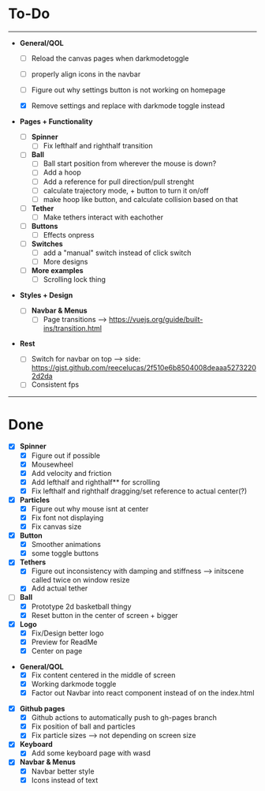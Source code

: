 # To-Do 
___

- **General/QOL**
  - [ ] Reload the canvas pages when darkmodetoggle
  - [ ] properly align icons in the navbar
  - [ ] Figure out why settings button is not working on homepage

  - [x] Remove settings and replace with darkmode toggle instead

- **Pages + Functionality**

  - [ ] **Spinner**
    - [ ] Fix lefthalf and righthalf transition

  - [ ] **Ball**
    - [ ] Ball start position from wherever the mouse is down?
    - [ ] Add a hoop
    - [ ] Add a reference for pull direction/pull strenght
    - [ ] calculate trajectory mode, + button to turn it on/off
    - [ ] make hoop like button, and calculate collision based on that

  - [ ] **Tether**
    - [ ] Make tethers interact with eachother

  - [ ] **Buttons**
    - [ ] Effects onpress

  - [ ] **Switches**
    - [ ] add a "manual" switch instead of click switch
    - [ ] More designs

  - [ ] **More examples**
    - [ ] Scrolling lock thing

- **Styles + Design**

  - [ ] **Navbar & Menus**
    - [ ] Page transitions --> https://vuejs.org/guide/built-ins/transition.html

- **Rest**
  - [ ] Switch for navbar on top --> side: https://gist.github.com/reecelucas/2f510e6b8504008deaaa52732202d2da
  - [ ] Consistent fps 

___

# Done

  - [x] **Spinner**
    - [x] Figure out if possible
    - [x] Mousewheel
    - [x] Add velocity and friction
    - [x] Add lefthalf and righthalf** for scrolling
    - [x] Fix lefthalf and righthalf dragging/set reference to actual center(?)

  - [x] **Particles**
    - [x] Figure out why mouse isnt at center 
    - [x] Fix font not displaying
    - [x] Fix canvas size

  - [x] **Button**
    - [x] Smoother animations
    - [x] some toggle buttons

  - [x] **Tethers**
    - [x] Figure out inconsistency with damping and stiffness --> initscene called twice on window resize
    - [x] Add actual tether

  - [ ] **Ball**
    - [x] Prototype 2d basketball thingy
    - [x] Reset button in the center of screen + bigger

  - [x] **Logo**
    - [x] Fix/Design better logo
    - [x] Preview for ReadMe
    - [x] Center on page

  - **General/QOL**
    - [x] Fix content centered in the middle of screen
    - [x] Working darkmode toggle
    - [x] Factor out Navbar into react component instead of on the index.html

  - [x] **Github pages**
    - [x] Github actions to automatically push to gh-pages branch
    - [x] Fix position of ball and particles
    - [x] Fix particle sizes --> not depending on screen size

  - [x] **Keyboard**
    - [x] Add some keyboard page with wasd 

  - [x] **Navbar & Menus**
    - [x] Navbar better style
    - [x] Icons instead of text